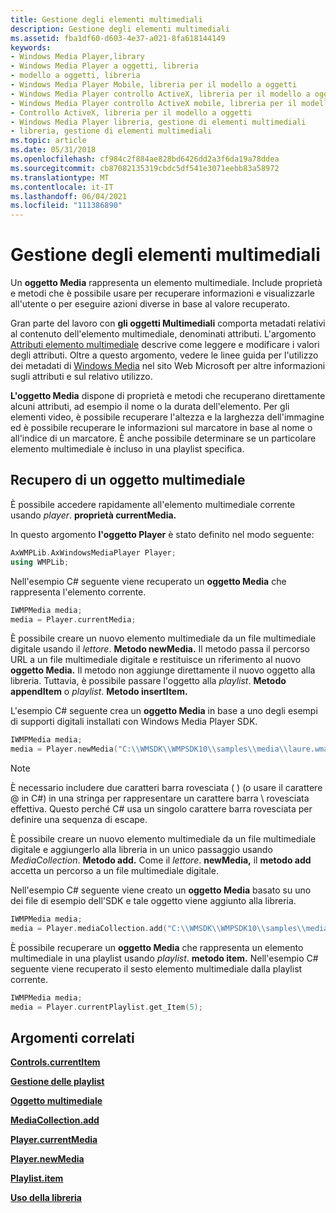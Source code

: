 ```yaml
---
title: Gestione degli elementi multimediali
description: Gestione degli elementi multimediali
ms.assetid: fba1df60-d603-4e37-a021-8fa618144149
keywords:
- Windows Media Player,library
- Windows Media Player a oggetti, libreria
- modello a oggetti, libreria
- Windows Media Player Mobile, libreria per il modello a oggetti
- Windows Media Player controllo ActiveX, libreria per il modello a oggetti
- Windows Media Player controllo ActiveX mobile, libreria per il modello a oggetti
- Controllo ActiveX, libreria per il modello a oggetti
- Windows Media Player libreria, gestione di elementi multimediali
- libreria, gestione di elementi multimediali
ms.topic: article
ms.date: 05/31/2018
ms.openlocfilehash: cf984c2f884ae828bd6426dd2a3f6da19a78ddea
ms.sourcegitcommit: cb87082135319cbdc5df541e3071eebb83a58972
ms.translationtype: MT
ms.contentlocale: it-IT
ms.lasthandoff: 06/04/2021
ms.locfileid: "111386890"
---
```

# <a name="managing-media-items"></a>Gestione degli elementi multimediali

Un **oggetto Media** rappresenta un elemento multimediale. Include proprietà e metodi che è possibile usare per recuperare informazioni e visualizzarle all'utente o per eseguire azioni diverse in base al valore recuperato.

Gran parte del lavoro con **gli oggetti Multimediali** comporta metadati relativi al contenuto dell'elemento multimediale, denominati attributi. L'argomento [Attributi elemento multimediale](media-item-attributes.md) descrive come leggere e modificare i valori degli attributi. Oltre a questo argomento, vedere le linee guida per l'utilizzo dei metadati di [Windows Media](/previous-versions/ms867702(v=msdn.10)) nel sito Web Microsoft per altre informazioni sugli attributi e sul relativo utilizzo.

**L'oggetto Media** dispone di proprietà e metodi che recuperano direttamente alcuni attributi, ad esempio il nome o la durata dell'elemento. Per gli elementi video, è possibile recuperare l'altezza e la larghezza dell'immagine ed è possibile recuperare le informazioni sul marcatore in base al nome o all'indice di un marcatore. È anche possibile determinare se un particolare elemento multimediale è incluso in una playlist specifica.

## <a name="retrieving-a-media-object"></a>Recupero di un oggetto multimediale

È possibile accedere rapidamente all'elemento multimediale corrente usando *player*. **proprietà currentMedia.**

In questo argomento **l'oggetto Player** è stato definito nel modo seguente:


```C++
AxWMPLib.AxWindowsMediaPlayer Player;
using WMPLib;

```



Nell'esempio C# seguente viene recuperato un **oggetto Media** che rappresenta l'elemento corrente.


```C++
IWMPMedia media;
media = Player.currentMedia;

```



È possibile creare un nuovo elemento multimediale da un file multimediale digitale usando il *lettore*. **Metodo newMedia.** Il metodo passa il percorso URL a un file multimediale digitale e restituisce un riferimento al nuovo **oggetto Media.** Il metodo non aggiunge direttamente il nuovo oggetto alla libreria. Tuttavia, è possibile passare l'oggetto alla *playlist*. **Metodo appendItem** o *playlist*. **Metodo insertItem.**

L'esempio C# seguente crea un **oggetto Media** in base a uno degli esempi di supporti digitali installati con Windows Media Player SDK.


```C++
IWMPMedia media;
media = Player.newMedia("C:\\WMSDK\\WMPSDK10\\samples\\media\\laure.wma");

```



> [!Note]  
> È necessario includere due caratteri barra rovesciata ( ) (o usare il carattere @ in C#) in una stringa per rappresentare un carattere barra \\ rovesciata effettiva. Questo perché C# usa un singolo carattere barra rovesciata per definire una sequenza di escape.

 

È possibile creare un nuovo elemento multimediale da un file multimediale digitale e aggiungerlo alla libreria in un unico passaggio usando *MediaCollection*. **Metodo add.** Come il *lettore*. **newMedia,** il **metodo add** accetta un percorso a un file multimediale digitale.

Nell'esempio C# seguente viene creato un **oggetto Media** basato su uno dei file di esempio dell'SDK e tale oggetto viene aggiunto alla libreria.


```C++
IWMPMedia media;
media = Player.mediaCollection.add("C:\\WMSDK\\WMPSDK10\\samples\\media\\laure.wma");

```



È possibile recuperare un **oggetto Media** che rappresenta un elemento multimediale in una playlist usando *playlist*. **metodo item.** Nell'esempio C# seguente viene recuperato il sesto elemento multimediale dalla playlist corrente.


```C++
IWMPMedia media;
media = Player.currentPlaylist.get_Item(5);

```



## <a name="related-topics"></a>Argomenti correlati

<dl> <dt>

[**Controls.currentItem**](controls-currentitem.md)
</dt> <dt>

[**Gestione delle playlist**](managing-playlists.md)
</dt> <dt>

[**Oggetto multimediale**](media-object.md)
</dt> <dt>

[**MediaCollection.add**](mediacollection-add.md)
</dt> <dt>

[**Player.currentMedia**](player-currentmedia.md)
</dt> <dt>

[**Player.newMedia**](player-newmedia.md)
</dt> <dt>

[**Playlist.item**](playlist-item.md)
</dt> <dt>

[**Uso della libreria**](working-with-the-library.md)
</dt> </dl>

 

 




